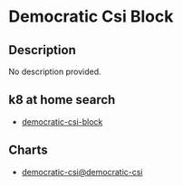 # Democratic Csi Block

## Description

No description provided.

## k8 at home search

- [democratic-csi-block](https://nanne.dev/k8s-at-home-search/#/democratic-csi-block)

## Charts

- [democratic-csi@democratic-csi](https://democratic-csi.github.io/charts/)
